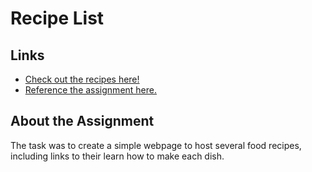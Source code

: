 # Recipe List

## Links
- [Check out the recipes here!](https://cdotp.github.io/odin-recipes/)
- [Reference the assignment here.](https://www.theodinproject.com/lessons/foundations-recipes)

## About the Assignment
The task was to create a simple webpage to host several food recipes, including links to their learn how to make each dish.